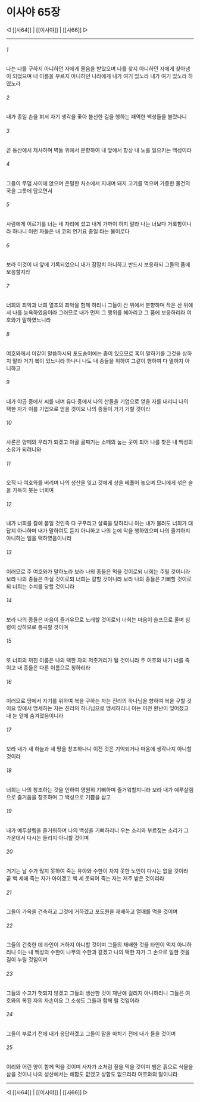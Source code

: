 ﻿# 이사야 65장

◁ [[사64]] | [[이사야]] | [[사66]] ▷
***

###### 1
나는 나를 구하지 아니하던 자에게 물음을 받았으며 나를 찾지 아니하던 자에게 찾아냄이 되었으며 내 이름을 부르지 아니하던 나라에게 내가 여기 있노라 내가 여기 있노라 하였노라

###### 2
내가 종일 손을 펴서 자기 생각을 좇아 불선한 길을 행하는 패역한 백성들을 불렀나니

###### 3
곧 동산에서 제사하며 벽돌 위에서 분향하여 내 앞에서 항상 내 노를 일으키는 백성이라

###### 4
그들이 무덤 사이에 앉으며 은밀한 처소에서 지내며 돼지 고기를 먹으며 가증한 물건의 국을 그릇에 담으면서

###### 5
사람에게 이르기를 너는 네 자리에 섰고 내게 가까이 하지 말라 나는 너보다 거룩함이니라 하나니 이런 자들은 내 코의 연기요 종일 타는 불이로다

###### 6
보라 이것이 내 앞에 기록되었으니 내가 잠잠치 아니하고 반드시 보응하되 그들의 품에 보응할지라

###### 7
너희의 죄악과 너희 열조의 죄악을 함께 하리니 그들이 산 위에서 분향하며 작은 산 위에서 나를 능욕하였음이라 그러므로 내가 먼저 그 행위를 헤아리고 그 품에 보응하리라 여호와가 말하였느니라

###### 8
여호와께서 이같이 말씀하시되 포도송이에는 즙이 있으므로 혹이 말하기를 그것을 상하지 말라 거기 복이 있느니라 하나니 나도 내 종들을 위하여 그같이 행하여 다 멸하지 아니하고

###### 9
내가 야곱 중에서 씨를 내며 유다 중에서 나의 산들을 기업으로 얻을 자를 내리니 나의 택한 자가 이를 기업으로 얻을 것이요 나의 종들이 거기 거할 것이라

###### 10
사론은 양떼의 우리가 되겠고 아골 골짜기는 소떼의 눕는 곳이 되어 나를 찾은 내 백성의 소유가 되려니와

###### 11
오직 나 여호와를 버리며 나의 성산을 잊고 갓에게 상을 베풀어 놓으며 므니에게 섞은 술을 가득히 붓는 너희여

###### 12
내가 너희를 칼에 붙일 것인즉 다 구푸리고 살륙을 당하리니 이는 내가 불러도 너희가 대답지 아니하며 내가 말하여도 듣지 아니하고 나의 눈에 악을 행하였으며 나의 즐겨하지 아니하는 일을 택하였음이니라

###### 13
이러므로 주 여호와가 말하노라 보라 나의 종들은 먹을 것이로되 너희는 주릴 것이니라 보라 나의 종들은 마실 것이로되 너희는 갈할 것이니라 보라 나의 종들은 기뻐할 것이로되 너희는 수치를 당할 것이니라

###### 14
보라 나의 종들은 마음이 즐거우므로 노래할 것이로되 너희는 마음이 슬프므로 울며 심령이 상하므로 통곡할 것이며

###### 15
또 너희의 끼친 이름은 나의 택한 자의 저줏거리가 될 것이니라 주 여호와 내가 너를 죽이고 내 종들은 다른 이름으로 칭하리라

###### 16
이러므로 땅에서 자기를 위하여 복을 구하는 자는 진리의 하나님을 향하여 복을 구할 것이요 땅에서 맹세하는 자는 진리의 하나님으로 맹세하리니 이는 이전 환난이 잊어졌고 내 눈 앞에 숨겨졌음이니라

###### 17
보라 내가 새 하늘과 새 땅을 창조하나니 이전 것은 기억되거나 마음에 생각나지 아니할 것이라

###### 18
너희는 나의 창조하는 것을 인하여 영원히 기뻐하며 즐거워할지니라 보라 내가 예루살렘으로 즐거움을 창조하며 그 백성으로 기쁨을 삼고

###### 19
내가 예루살렘을 즐거워하며 나의 백성을 기뻐하리니 우는 소리와 부르짖는 소리가 그 가운데서 다시는 들리지 아니할 것이며

###### 20
거기는 날 수가 많지 못하여 죽는 유아와 수한이 차지 못한 노인이 다시는 없을 것이라 곧 백 세에 죽는 자가 아이겠고 백 세 못되어 죽는 자는 저주 받은 것이리라

###### 21
그들이 가옥을 건축하고 그것에 거하겠고 포도원을 재배하고 열매를 먹을 것이며

###### 22
그들의 건축한 데 타인이 거하지 아니할 것이며 그들의 재배한 것을 타인이 먹지 아니하리니 이는 내 백성의 수한이 나무의 수한과 같겠고 나의 택한 자가 그 손으로 일한 것을 길이 누릴 것임이며

###### 23
그들의 수고가 헛되지 않겠고 그들의 생산한 것이 재난에 걸리지 아니하리니 그들은 여호와의 복된 자의 자손이요 그 소생도 그들과 함께 될 것임이라

###### 24
그들이 부르기 전에 내가 응답하겠고 그들이 말을 마치기 전에 내가 들을 것이며

###### 25
이리와 어린 양이 함께 먹을 것이며 사자가 소처럼 짚을 먹을 것이며 뱀은 흙으로 식물을 삼을 것이니 나의 성산에서는 해함도 없겠고 상함도 없으리라 여호와의 말이니라

***
◁ [[사64]] | [[이사야]] | [[사66]] ▷